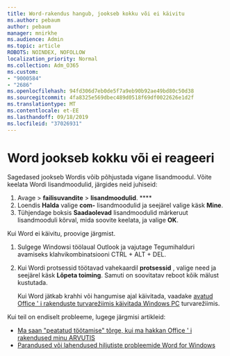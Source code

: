 ```yaml
---
title: Word-rakendus hangub, jookseb kokku või ei käivitu
ms.author: pebaum
author: pebaum
manager: mnirkhe
ms.audience: Admin
ms.topic: article
ROBOTS: NOINDEX, NOFOLLOW
localization_priority: Normal
ms.collection: Adm_O365
ms.custom:
- "9000584"
- "2686"
ms.openlocfilehash: 94fd306d7eb0de5f7a9eb90b92ae49bd80c50d38
ms.sourcegitcommit: 4fa8325e569dbec489d0518f69df0022626e1d2f
ms.translationtype: MT
ms.contentlocale: et-EE
ms.lasthandoff: 09/18/2019
ms.locfileid: "37026931"
---
```

# <a name="word-crashes-or-doesnt-respond"></a>Word jookseb kokku või ei reageeri

Sagedased jookseb Wordis võib põhjustada vigane lisandmoodul. Võite keelata Wordi lisandmoodulid, järgides neid juhiseid:

1. Avage > **failisuvandite** > **lisandmoodulid**. ****
2. Loendis **Halda** valige **com-** lisandmoodulid ja seejärel valige käsk **Mine**.
3. Tühjendage boksis **Saadaolevad** lisandmoodulid märkeruut lisandmooduli kõrval, mida soovite keelata, ja valige **OK**.

Kui Word ei käivitu, proovige järgmist.

1.   Sulgege Windowsi töölaual Outlook ja vajutage Tegumihalduri avamiseks klahvikombinatsiooni CTRL + ALT + DEL. 
2. Kui Wordi protsessid töötavad vahekaardil **protsessid** , valige need ja seejärel käsk **Lõpeta toiming**. Samuti on soovitatav reboot kõik mälust kustutada.

    Kui Word jätkab krahhi või hangumise ajal käivitada, vaadake [avatud Office ' i rakenduste turvarežiimis käivitada Windows PC](https://support.office.com/en-us/article/Open-Office-apps-in-safe-mode-on-a-Windows-PC-dedf944a-5f4b-4afb-a453-528af4f7ac72) turvarežiimis.

Kui teil on endiselt probleeme, lugege järgmisi artikleid: 
- [Ma saan "peatatud töötamise" tõrge, kui ma hakkan Office ' i rakendused minu ARVUTIS](https://support.office.com/article/52bd7985-4e99-4a35-84c8-2d9b8301a2fa)
- [Parandused või lahendused hiljutiste probleemide Word for Windows](https://support.office.com/article/bf6bf17c-2807-4871-83ce-e337ae8f0b86)